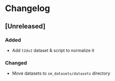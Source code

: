 # Changelog

## [Unreleased]

### Added

- Add `t2dv2` dataset & script to normalize it

### Changed

- Move datasets to `sm_datasets/datasets` directory
